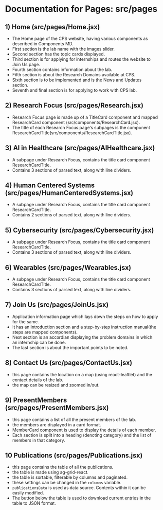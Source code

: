 # Documentation for Pages: src/pages

## 1) Home (src/pages/Home.jsx)

- The Home page of the CPS website, having various components as described in Components MD.
- First section is the lab name with the images slider.
- Second section has the topic cards displayed.
- Third section is for applying for internships and routes the website to Join Us page.
- Fourth section contains information about the lab.
- Fifth section is about the Research Domains available at CPS.
- Sixth section is to be implemented and is the News and Updates section.
- Seventh and final section is for applying to work with CPS lab.

## 2) Research Focus (src/pages/Research.jsx)

- Research Focus page is made up of a TitleCard component and mapped ResearchCard component (src/components/ResearchCard.jsx).
- The title of each Research Focus page's subpages is the component ResearchCardTitle(src/components/ResearchCardTitle.jsx).

## 3) AI in Healthcare (src/pages/AIHealthcare.jsx)

- A subpage under Research Focus, contains the title card component ResearchCardTitle.
- Contains 3 sections of parsed text, along with line dividers.

## 4) Human Centered Systems (src/pages/HumanCenteredSystems.jsx)

- A subpage under Research Focus, contains the title card component ResearchCardTitle.
- Contains 2 sections of parsed text, along with line dividers.

## 5) Cybersecurity (src/pages/Cybersecurity.jsx)

- A subpage under Research Focus, contains the title card component ResearchCardTitle.
- Contains 3 sections of parsed text, along with line dividers.

## 6) Wearables (src/pages/Wearables.jsx)

- A subpage under Research Focus, contains the title card component ResearchCardTitle.
- Contains 3 sections of parsed text, along with line dividers.

## 7) Join Us (src/pages/JoinUs.jsx)

- Application information page which lays down the steps on how to apply for the same.
- It has an introduction section and a step-by-step instruction manual(the steps are mapped components).
- Next section is an accordian displaying the problem domains in which an internship can be done.
- The last section is about the important points to be noted.

## 8) Contact Us (src/pages/ContactUs.jsx)

- this page contains the location on a map (using react-leaftlet) and the contact details of the lab.
- the map can be resized and zoomed in/out.

## 9) PresentMembers (src/pages/PresentMembers.jsx)

- this page contains a list of all the present members of the lab.
- the members are displayed in a card format.
- MemberCard component is used to display the details of each member.
- Each section is split into a heading (denoting category) and the list of members in that category.

## 10 Publications (src/pages/Publications.jsx)

- this page contains the table of all the publications.
- the table is made using ag-grid-react.
- the table is sortable, filterable by columns and paginated.
- these settings can be changed in the `columns` variable.
- `publicationsData` is used as data source. Contents within it can be easily modified.
- The button below the table is used to download current entries in the table to JSON format.
